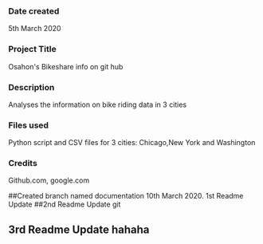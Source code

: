 ### Date created
5th March 2020
### Project Title
Osahon's Bikeshare info on git hub

### Description
Analyses the information on bike riding data in 3 cities

### Files used
Python script and CSV files for 3 cities: Chicago,New York and Washington

### Credits
Github.com, google.com

##Created branch named documentation 10th March 2020. 1st Readme Update
##2nd Readme Update git
## 3rd Readme Update hahaha